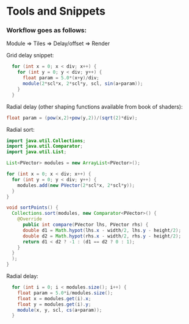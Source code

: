 # Tools and Snippets
### Workflow goes as follows:
Module => Tiles => Delay/offset => Render

Grid delay snippet:
```java
  for (int x = 0; x < div; x++) {
    for (int y = 0; y < div; y++) {
      float param = 5.0*(x+y)/div;
      module(2*scl*x, 2*scl*y, scl, sin(a+param));
    }
  }
```
Radial delay (other shaping functions available from book of shaders):

```java
float param = (pow(x,2)+pow(y,2))/(sqrt(2)*div);
```

Radial sort:
```java
import java.util.Collections;
import java.util.Comparator;
import java.util.List;

List<PVector> modules = new ArrayList<PVector>();

for (int x = 0; x < div; x++) {
  for (int y = 0; y < div; y++) {
    modules.add(new PVector(2*scl*x, 2*scl*y));
  }
}

void sortPoints() {
  Collections.sort(modules, new Comparator<PVector>() {
    @Override
      public int compare(PVector lhs, PVector rhs) {
      double d1 = Math.hypot(lhs.x - width/2, lhs.y - height/2);
      double d2 = Math.hypot(rhs.x - width/2, rhs.y - height/2);
      return d1 < d2 ? -1 : (d1 == d2 ? 0 : 1);
    }
  }
  );
}
```

Radial delay:
```java
  for (int i = 0; i < modules.size(); i++) {
    float param = 5.0*i/modules.size();
    float x = modules.get(i).x;
    float y = modules.get(i).y;
    module(x, y, scl, cs(a+param)); 
  }
```
